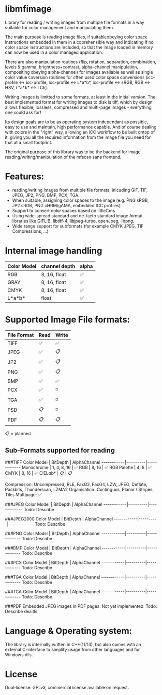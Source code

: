 # libmfimage
Library for reading / writing images from multiple file formats in a way suitable for color management and manipulating them.

The main purpose is reading image files, if suitableobeying color space instructions embedded in them in a coprehensible way and indicating if no color space instructions are included, so that the image loaded in memory can now be used in a color managed application.

There are also manipulation routines (flip, rotation, separation, combination, levels & gamma, brightness+contrast, alpha-channel manipulation, compositing obeying alpha-channel) for images available as well as single color value coversion routines for often used color space conversions (icc-profile ↔ icc-profile, icc-profile ↔ L\*a\*b\*, icc-profile ↔ sRGB, RGB ↔ HSV, L\*a\*b\* ↔ LCh).

Writing images is limitted to some formats, at least in the initial version. The best implemented format for writing images to disk is tiff, which by design allows flexible, lossless, compressed and multi-page images - everything one could ask for!

Its design goals are to be as operating system independant as possible, easy to use and maintain, high performance capable. And of course dealing with colors in the "right" way, allowing an ICC workflow to be built ontop of it, giving you all the required information from the image file you need for that at a small footprint.

The original purpose of this library was to be the backend for image reading/writing/manipulation of the mfscan sane frontend.

# Features:
- reading/writing images from multiple file formats, inlcuding GIF, TIF, JPEG, JP2, PNG, BMP, PCX, TGA.
- When suitable, assigning color spaces to the image (e.g. PNG sRGB, JP2 sRGB, PNG cHRM/gAMA, embedded ICC profiles)
- Support to convert color spaces based on littleCms
- Using wide-spread standard and de-facto standard image format libraries like GIFLIB, libtiff-4, libjpeg-turbo, openJpeg, libpng.
- Wide range support for subformats (for example CMYK JPEG, TIF Compressions, ...)

# Internal image handling
Color Model | channel depth | alpha
------------|-----------|------
RGB    | 8, 16, float | :white_check_mark:
GRAY   | 8, 16, float | :white_check_mark:
CMYK   | 8, 16, float | :white_check_mark:
L\*a\*b\* | float | :white_check_mark:

# Supported Image File formats:
File Format | Read | Write
------------|------|------
TIFF | :white_check_mark: | :white_check_mark: 
JPEG | :white_check_mark: | :clipboard:
JP2  | :white_check_mark: | :clipboard:
PNG  | :white_check_mark: | :clipboard:
BMP  | :white_check_mark: | :white_check_mark: 
PCX  | :white_check_mark: | :white_medium_small_square:
TGA  | :white_check_mark: | :white_medium_small_square:
PSD  | :clipboard: | :white_medium_small_square:
PDF  | :clipboard: | :clipboard:
:clipboard: = planned

## Sub-Formats supported for reading
###TIFF
Color Model | BitDepth | AlphaChannel
------------|----------|-------------
Monochrome | 1, 4, 8, 16 | :white_check_mark:
RGB | 8, 16 | :white_check_mark:
RGB Palette | 4, 8 | :white_check_mark:
CMYK | 8, 16 | :white_check_mark:
CIEL*a*b* | :clipboard: | :clipboard:

Compression: Uncompressed, RLE, FaxG3, FaxG4, LZW, JPEG, Deflate, Packbits, Thunderscan, LZMA2
Organisation: Continguos, Planar / Stripes, Tiles
Multipage: :white_check_mark:

###JPEG
Color Model | BitDepth | AlphaChannel
------------|----------|-------------
Todo: Describe

###JPEG2000
Color Model | BitDepth | AlphaChannel
------------|----------|-------------
Todo: Describe

###PNG
Color Model | BitDepth | AlphaChannel
------------|----------|-------------
Todo: Describe

###BMP
Color Model | BitDepth | AlphaChannel
------------|----------|-------------
Todo: Describe

###PCX
Color Model | BitDepth | AlphaChannel
------------|----------|-------------
Todo: Describe

###TGA
Color Model | BitDepth | AlphaChannel
------------|----------|-------------
Todo: Describe

###TGA
Color Model | BitDepth | AlphaChannel
------------|----------|-------------
Todo: Describe

###PDF
Embedded JPEG images in PDF pages.
Not yet implemented.
Todo: Describe deaitls



# Language & Operating system:
The library is internally written in C++(11/14), but also comes with an external C-interface to simplify usage from other languages and for Windows dlls.

# License
Dual-license: GPLv3, commercial license available on request.
